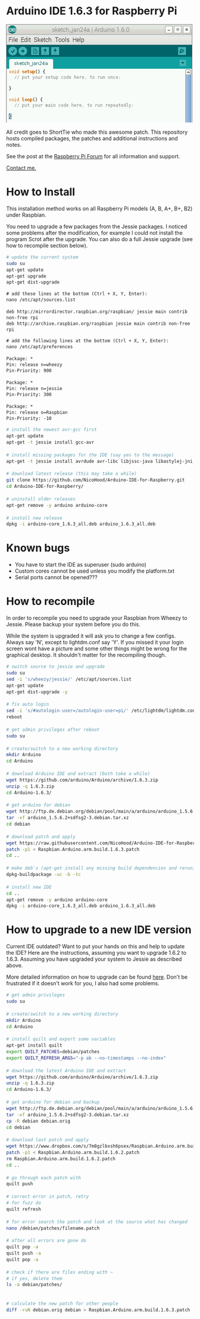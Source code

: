 Arduino IDE 1.6.3 for Raspberry Pi
==================================

![Header](header.png)

All credit goes to ShortTie who made this awesome patch.
This repository hosts compiled packages, the patches and additional instructions and notes.

See the post at the [Raspberry Pi Forum](https://www.raspberrypi.org/forums/viewtopic.php?f=66&t=92662) for all information and support.

[Contact me.](http://www.NicoHood.de)

How to Install
==============

This installation method works on all Raspberry Pi models (A, B, A+, B+, B2) under Raspbian.

You need to upgrade a few packages from the Jessie packages.
I noticed some problems after the modification, for example I could not install the program Scrot after the upgrade.
You can also do a full Jessie upgrade (see how to recompile section below).

```bash
# update the current system
sudo su
apt-get update
apt-get upgrade
apt-get dist-upgrade
```

```
# add these lines at the bottom (Ctrl + X, Y, Enter):
nano /etc/apt/sources.list

deb http://mirrordirector.raspbian.org/raspbian/ jessie main contrib non-free rpi
deb http://archive.raspbian.org/raspbian jessie main contrib non-free rpi
```

```
# add the following lines at the bottom (Ctrl + X, Y, Enter):
nano /etc/apt/preferences

Package: *
Pin: release n=wheezy
Pin-Priority: 900
 
Package: *
Pin: release n=jessie
Pin-Priority: 300
 
Package: *
Pin: release o=Raspbian
Pin-Priority: -10
```

```bash
# install the newest avr-gcc first
apt-get update
apt-get -t jessie install gcc-avr
 
# install missing packages for the IDE (say yes to the message)
apt-get -t jessie install avrdude avr-libc libjssc-java libastylej-jni libcommons-exec-java libcommons-httpclient-java libcommons-logging-java libjmdns-java libjna-java libjsch-java

# download latest release (this may take a while)
git clone https://github.com/NicoHood/Arduino-IDE-for-Raspberry.git
cd Arduino-IDE-for-Raspberry/

# uninstall older releases
apt-get remove -y arduino arduino-core

# install new release
dpkg -i arduino-core_1.6.3_all.deb arduino_1.6.3_all.deb
```

Known bugs
==========

* You have to start the IDE as superuser (sudo arduino)
* Custom cores cannot be used unless you modify the platform.txt
* Serial ports cannot be opened???

How to recompile
================

In order to recompile you need to upgrade your Raspbian from Wheezy to Jessie.
Please backup your system before you do this.

While the system is upgraded it will ask you to change a few configs.
Always say 'N', except to lightdm.conf say 'Y'.
If you missed it your login screen wont have a picture and some other things might be wrong for the graphical desktop.
It shouldn't matter for the recompiling though.

```bash
# switch source to jessie and upgrade
sudo su
sed -i 's/wheezy/jessie/' /etc/apt/sources.list
apt-get update
apt-get dist-upgrade -y

# fix auto login
sed -i 's/#autologin-user=/autologin-user=pi/' /etc/lightdm/lightdm.conf
reboot

# get admin privileges after reboot
sudo su

# create/switch to a new working directory
mkdir Arduino
cd Arduino

# download Arduino IDE and extract (both take a while)
wget https://github.com/arduino/Arduino/archive/1.6.3.zip
unzip -q 1.6.3.zip
cd Arduino-1.6.3/

# get arduino for debian
wget http://ftp.de.debian.org/debian/pool/main/a/arduino/arduino_1.5.6.2+sdfsg2-3.debian.tar.xz
tar -xf arduino_1.5.6.2+sdfsg2-3.debian.tar.xz
cd debian

# download patch and apply
wget https://raw.githubusercontent.com/NicoHood/Arduino-IDE-for-Raspberry/master/patches/Raspbian.Arduino.arm.build.1.6.3.patch
patch -p1 < Raspbian.Arduino.arm.build.1.6.3.patch
cd ..

# make deb's (apt-get install any missing build dependencies and rerun)
dpkg-buildpackage -uc -b -tc

# install new IDE
cd ..
apt-get remove -y arduino arduino-core
dpkg -i arduino-core_1.6.3_all.deb arduino_1.6.3_all.deb

```

How to upgrade to a new IDE version
===================================

Current IDE outdated? Want to put your hands on this and help to update the IDE?
Here are the instructions, assuming you want to upgrade 1.6.2 to 1.6.3.
Assuming you have upgraded your system to Jessie as described above.

More detailed information on how to upgrade can be found [here](https://www.raspberrypi.org/forums/viewtopic.php?p=733130#p733130).
Don't be frustrated if it doesn't work for you, I also had some problems.

```bash
# get admin privileges
sudo su

# create/switch to a new working directory
mkdir Arduino
cd Arduino

# install quilt and export some variables
apt-get install quilt
export QUILT_PATCHES=debian/patches
export QUILT_REFRESH_ARGS="-p ab --no-timestamps --no-index"

# download the latest Arduino IDE and extract
wget https://github.com/arduino/Arduino/archive/1.6.3.zip
unzip -q 1.6.3.zip
cd Arduino-1.6.3/

# get arduino for debian and backup
wget http://ftp.de.debian.org/debian/pool/main/a/arduino/arduino_1.5.6.2+sdfsg2-3.debian.tar.xz
tar -xf arduino_1.5.6.2+sdfsg2-3.debian.tar.xz
cp -R debian debian.orig
cd debian

# download last patch and apply
wget https://www.dropbox.com/s/7m8gzlbxsh6psex/Raspbian.Arduino.arm.build.1.6.2.patch
patch -p1 < Raspbian.Arduino.arm.build.1.6.2.patch
rm Raspbian.Arduino.arm.build.1.6.2.patch
cd ..

# go through each patch with
quilt push

# correct error in patch, retry
# for fuzz do
quilt refresh

# for error search the patch and look at the source what has changed
nano /debian/patches/filename.patch

# after all errors are gone do
quilt pop -a
quilt push -a
quilt pop -a

# check if there are files ending with ~
# if yes, delete them
ls -a debian/patches/


# calculate the new patch for other people
diff -ruN debian.orig debian > Raspbian.Arduino.arm.build.1.6.3.patch
```

